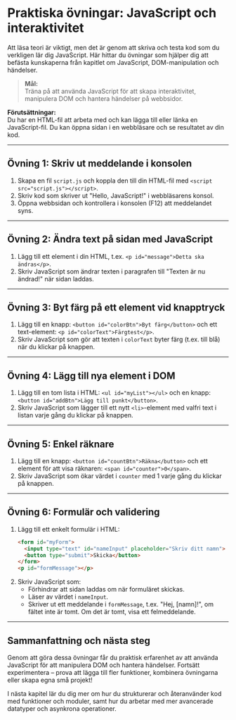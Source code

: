 # Praktiska övningar: JavaScript och interaktivitet

Att läsa teori är viktigt, men det är genom att skriva och testa kod som du verkligen lär dig JavaScript. Här hittar du övningar som hjälper dig att befästa kunskaperna från kapitlet om JavaScript, DOM-manipulation och händelser.

> **Mål:**  
> Träna på att använda JavaScript för att skapa interaktivitet, manipulera DOM och hantera händelser på webbsidor.

**Förutsättningar:**  
Du har en HTML-fil att arbeta med och kan lägga till eller länka en JavaScript-fil. Du kan öppna sidan i en webbläsare och se resultatet av din kod.

---

## Övning 1: Skriv ut meddelande i konsolen

1. Skapa en fil `script.js` och koppla den till din HTML-fil med `<script src="script.js"></script>`.
2. Skriv kod som skriver ut "Hello, JavaScript!" i webbläsarens konsol.
3. Öppna webbsidan och kontrollera i konsolen (F12) att meddelandet syns.

---

## Övning 2: Ändra text på sidan med JavaScript

1. Lägg till ett element i din HTML, t.ex. `<p id="message">Detta ska ändras</p>`.
2. Skriv JavaScript som ändrar texten i paragrafen till "Texten är nu ändrad!" när sidan laddas.

---

## Övning 3: Byt färg på ett element vid knapptryck

1. Lägg till en knapp: `<button id="colorBtn">Byt färg</button>` och ett text-element: `<p id="colorText">Färgtest</p>`.
2. Skriv JavaScript som gör att texten i `colorText` byter färg (t.ex. till blå) när du klickar på knappen.

---

## Övning 4: Lägg till nya element i DOM

1. Lägg till en tom lista i HTML: `<ul id="myList"></ul>` och en knapp: `<button id="addBtn">Lägg till punkt</button>`.
2. Skriv JavaScript som lägger till ett nytt `<li>`-element med valfri text i listan varje gång du klickar på knappen.

---

## Övning 5: Enkel räknare

1. Lägg till en knapp: `<button id="countBtn">Räkna</button>` och ett element för att visa räknaren: `<span id="counter">0</span>`.
2. Skriv JavaScript som ökar värdet i `counter` med 1 varje gång du klickar på knappen.

---

## Övning 6: Formulär och validering

1. Lägg till ett enkelt formulär i HTML:
   ```html
   <form id="myForm">
     <input type="text" id="nameInput" placeholder="Skriv ditt namn">
     <button type="submit">Skicka</button>
   </form>
   <p id="formMessage"></p>
   ```
2. Skriv JavaScript som:
   - Förhindrar att sidan laddas om när formuläret skickas.
   - Läser av värdet i `nameInput`.
   - Skriver ut ett meddelande i `formMessage`, t.ex. "Hej, [namn]!", om fältet inte är tomt. Om det är tomt, visa ett felmeddelande.

---

## Sammanfattning och nästa steg

Genom att göra dessa övningar får du praktisk erfarenhet av att använda JavaScript för att manipulera DOM och hantera händelser. Fortsätt experimentera – prova att lägga till fler funktioner, kombinera övningarna eller skapa egna små projekt!

I nästa kapitel lär du dig mer om hur du strukturerar och återanvänder kod med funktioner och moduler, samt hur du arbetar med mer avancerade datatyper och asynkrona operationer.